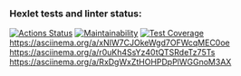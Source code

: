 ### Hexlet tests and linter status:
[![Actions Status](https://github.com/DaniyarMashayev/java-project-61/actions/workflows/hexlet-check.yml/badge.svg)](https://github.com/DaniyarMashayev/java-project-61/actions)
[![Maintainability](https://api.codeclimate.com/v1/badges/06f06ddcdf7e7b63f510/maintainability)](https://codeclimate.com/github/DaniyarMashayev/java-project-61/maintainability)
[![Test Coverage](https://api.codeclimate.com/v1/badges/06f06ddcdf7e7b63f510/test_coverage)](https://codeclimate.com/github/DaniyarMashayev/java-project-61/test_coverage)
https://asciinema.org/a/xNIW7CJOkeWgd7OFWcqMEC0oe                           <!--Игра: Проверка на четность-->
https://asciinema.org/a/r0uKh4SsYz40tQTSRdeTz75Ts                           <!--Игра: Калькулятор-->
https://asciinema.org/a/RxDgWxZtHOHPDpPlWGGnoM3AX                           <!--Игра: НОД-->
